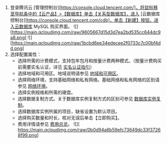 

1. 登录腾讯云 [管理控制台][https://console.cloud.tencent.com/]，将鼠标移至导航条中的【云产品】>【数据库】单击【关系型数据库】，进入 [云数据库控制台][https://console.cloud.tencent.com/cdb]，单击【新建】按钮，进入云数据库 MySQL 购买界面。
![][https://main.qcloudimg.com/raw/9605667d15d3d7ea2bd535cc644dc9a8.png]
![][https://main.qcloudimg.com/raw/1bcbd6ee34edecee2f0733c7c00bf4dd.png]
2. 选择配置属性：
	* 选择所需的计费模式，支持包年包月和按量计费两种模式。（按量计费购买前需要实名认证，详见 <a href="https://cloud.tencent.com/document/product/378/3629" target="_blank">实名认证指引</a>）
	* 选择地域和可用区。地域说明请参见 <a href="https://cloud.tencent.com/document/product/236/8458" target="_blank">地域和可用区</a>。
	* 选择网络环境，支持基础网络和私有网络。基础网络和私有网络的区别请参见 <a href="https://cloud.tencent.com/document/product/213/5227" target="_blank">网络环境</a>。
	* 选择实例规格和所需的硬盘。
	* 选择数据复制方式。关于数据库实例复制方式的区别可参见 <a href="https://cloud.tencent.com/document/product/236/7913" target="_blank">数据库实例复制</a>。
	* 选择数据库实例所属的项目，缺省设置为默认项目。
	* 选择购买数量和时长，核对无误后单击【立即购买】。
	* 费用详情请参见 <a href="https://cloud.tencent.com/document/product/236/18335" target="_blank">费用总览</a>。
![][ https://main.qcloudimg.com/raw/0b0d94a6b59efc73649dc33f37268f99.png]

 

 
